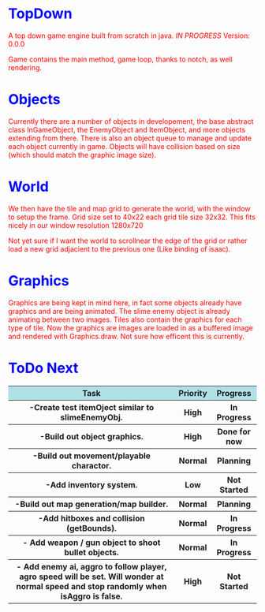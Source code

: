 <style>
.tableTop {
  background-color: powderblue;
  color: 999;
  }
h1   {color: blue;}
p    {color: red;}
</style>


# TopDown
A top down game engine built from scratch in java.
*IN PROGRESS*
Version: 0.0.0

Game contains the main method, game loop, thanks to notch, as well rendering.
# Objects
Currently there are a number of objects in developement, the base abstract class InGameObject, the EnemyObject and ItemObject, and more objects extending from there.
There is also an object queue to manage and update each object currently in game.
Objects will have collision based on size (which should match the graphic image size). 
# World
We then have the tile and map grid to generate the world, with the window to setup the frame.
Grid size set to 40x22 each grid tile size 32x32. This fits nicely in our window resolution 1280x720

Not yet sure if I want the world to scrollnear the edge of the grid or rather load a new grid adjacient to the previous one (Like binding of isaac).


# Graphics
Graphics are being kept in mind here, in fact some objects already have graphics and are being animated. The slime enemy object is already animating between two images.
Tiles also contain the graphics for each type of tile.
Now the graphics are images are loaded in as a buffered image and rendered with Graphics.draw. Not sure how efficent this is currently.


# ToDo Next
<table>
  <tr style="background-color: powderblue;">
    <th>Task</th>
    <th>Priority</th>
    <th>Progress</th>
  </tr>
  <tr>
    <th>-Create test itemOject similar to slimeEnemyObj.</th>
    <th>High</th>
    <th>In Progress</th>
  </tr>
  <tr>
    <th>-Build out object graphics.</th>
    <th>High</th>
    <th>Done for now</th>
  </tr>
  <tr>
    <th>-Build out movement/playable charactor.</th>
    <th>Normal</th>
    <th>Planning</th>
  </tr>
  <tr>
    <th>-Add inventory system.</th>
    <th>Low</th>
    <th>Not Started</th>
  </tr>
  <tr>
    <th>-Build out map generation/map builder.</th>
    <th>Normal</th>
    <th>Planning</th>
  </tr>
  <tr>
    <th>-Add hitboxes and collision (getBounds).</th>
    <th>Normal</th>
    <th>In Progress</th>
  </tr>
  <tr>
    <th>- Add weapon / gun object to shoot bullet objects.</th>
    <th>Normal</th>
    <th>In Progress</th>
  </tr>
  <tr>
    <th>- Add enemy ai, aggro to follow player, agro speed will be set. Will wonder at normal speed and stop randomly when isAggro is false.</th>
    <th>High</th>
    <th>Not Started</th>
  </tr>
</table>










